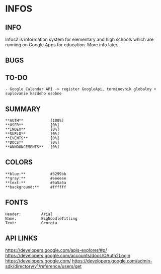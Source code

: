 INFOS
==============

INFO
--------------
Infos2 is information system for elementary and high schools which are running on Google Apps for education. More info later.

BUGS
--------------

TO-DO
--------------
	- Google Calendar API -> register GoogleApi, terminovnik globalny + suplovanie kazdeho osobne

SUMMARY
--------------
	**AUTH**			[100%]
	**USER**			[0%]
	**INDEX**			[0%]
	**SUPLO**			[0%]
	**EVENTS**			[0%]
	**DOCS**			[0%]
	**ANNOUNCEMENTS**	[0%]

COLORS
--------------
	**blue:**			#3299bb
	**gray:** 			#eeeeee
	**text:**			#5a5a5a
	**background:**		#ffffff
	

FONTS
--------------
	Header:			Arial
	Name: 			BigNoodleTitling
	Text:			Georgia

API LINKS
--------------
https://developers.google.com/apis-explorer/#p/
https://developers.google.com/accounts/docs/OAuth2Login
https://developers.google.com/
https://developers.google.com/admin-sdk/directory/v1/reference/users/get